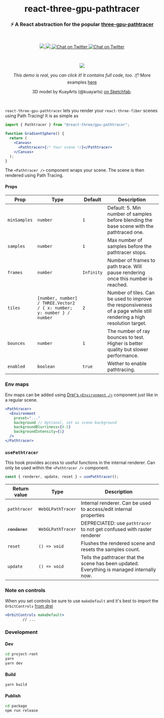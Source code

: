 <br />

<h1 align="center">react-three-gpu-pathtracer</h1>
<h3 align="center">⚡️ A React abstraction for the popular <a href="https://github.com/gkjohnson/three-gpu-pathtracer">three-gpu-pathtracer</a></h3>

<br>

<p align="center">
  <a href="https://www.npmjs.com/package/@react-three/gpu-pathtracer" target="_blank">
    <img src="https://img.shields.io/npm/v/@react-three/gpu-pathtracer.svg?style=flat&colorA=000000&colorB=000000" />
  </a>
  <a href="https://www.npmjs.com/package/@react-three/gpu-pathtracer" target="_blank">
    <img src="https://img.shields.io/npm/dm/@react-three/gpu-pathtracer.svg?style=flat&colorA=000000&colorB=000000" />
  </a>
  <a href="https://twitter.com/pmndrs" target="_blank">
    <img src="https://img.shields.io/twitter/follow/pmndrs?label=%40pmndrs&style=flat&colorA=000000&colorB=000000&logo=twitter&logoColor=000000" alt="Chat on Twitter">
  </a>
  <a href="https://discord.gg/ZZjjNvJ" target="_blank">
    <img src="https://img.shields.io/discord/740090768164651008?style=flat&colorA=000000&colorB=000000&label=discord&logo=discord&logoColor=000000" alt="Chat on Twitter">
  </a>
</p>

<br />

<p align="center">
  <a href="https://codesandbox.io/embed/github/pmndrs/react-three-gpu-pathtracer/tree/main/examples/basic" target="_blank"><img  src="https://raw.githubusercontent.com/pmndrs/react-three-gpu-pathtracer/main/examples/basic/thumbnail.png?token=GHSAT0AAAAAABMXHW7LKAF66AXOEZ5NWTM4YT3Y33Q"  /></a>
</p>
<p align="middle">
  <i>This demo is real, you can click it! It contains full code, too. 📦</i> More examples <a href="./examples">here</a>
</p>
<p align="middle">
  3D model by KuayArts (@kuayarts) <a href="https://sketchfab.com/3d-models/mr-mime-in-the-box-practical-joke-9636a92b36e2498b8839298896fb338d">on Sketchfab</a>.
</p>
<br />

`react-three-gpu-pathtracer` lets you render your `react-three-fiber` scenes using Path Tracing! It is as simple as

```jsx
import { Pathtracer } from "@react-three/gpu-pathtracer";

function GradientSphere() {
  return (
    <Canvas>
      <Pathtracer>{/* Your scene */}</Pathtracer>
    </Canvas>
  );
}
```

The `<Pathtracer />` component wraps your scene. The scene is then rendered using Path Tracing.

#### Props

| Prop         | Type                                                                   | Default    | Description                                                                                                          |
| ------------ | ---------------------------------------------------------------------- | ---------- | -------------------------------------------------------------------------------------------------------------------- |
| `minSamples` | `number`                                                               | `1`        | Default: 5. Min number of samples before blending the base scene with the pathtraced one.                            |
| `samples`    | `number`                                                               | `1`        | Max number of samples before the pathtracer stops.                                                                   |
| `frames`     | `number`                                                               | `Infinity` | Number of frames to path trace. Will pause rendering once this number is reached.                                    |
| `tiles`      | `[number, number] / THREE.Vector2 / { x: number; y: number } / number` | `2`        | Number of tiles. Can be used to improve the responsiveness of a page while still rendering a high resolution target. |
| `bounces`    | `number`                                                               | `1`        | The number of ray bounces to test. Higher is better quality but slower performance.                                  |
| `enabled`    | `boolean`                                                              | `true`     | Wether to enable pathtracing.                                                                                        |

### Env maps

Env maps can be added using [Drei's `<Environment />`](https://github.com/pmndrs/drei#environment) component just like in a regular scene.

```jsx
<Pathtracer>
  <Environment
    preset="..."
    background // Optional, set as scene background
    backgroundBlurriness={0.5}
    backgroundIntensity={1}
  />
</Pathtracer>
```

### `usePathtracer`

This hook provides access to useful functions in the internal renderer. Can only be used within the `<Pathtracer />` component.

```ts
const { renderer, update, reset } = usePathtracer();
```

| Return value   | Type              | Description                                                                                 |
| -------------- | ----------------- | ------------------------------------------------------------------------------------------- |
| `pathtracer`   | `WebGLPathTracer` | Internal renderer. Can be used to access/edit internal properties                           |
| ~~`renderer`~~ | `WebGLPathTracer` | DEPRECIATED: use `pathtracer` to not get confused with raster renderer                      |
| `reset`        | `() => void`      | Flushes the rendered scene and resets the samples count.                                    |
| `update`       | `() => void`      | Tells the pathtracer that the scene has been updated. Everything is managed internally now. |

### Note on controls

When you set controls be sure to use `makeDefault` and it's best to import the `OrbitControls` [from drei](https://drei.docs.pmnd.rs/controls/introduction)

```jsx
<OrbitControls makeDefault>
        // ...
```

### Development

#### Dev

```bash
cd project-root
yarn
yarn dev
```

#### Build

```bash
yarn build
```

#### Publish

```bash
cd package
npm run release
```
